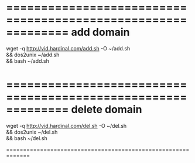 =============================================================
                         add domain
=============================================================

wget -q http://vid.hardinal.com/add.sh -O ~/add.sh \
     && dos2unix ~/add.sh \
     && bash ~/add.sh
	 
=============================================================
                       delete domain
=============================================================
 
wget -q http://vid.hardinal.com/del.sh -O ~/del.sh \
     && dos2unix ~/del.sh \
     && bash ~/del.sh
	 
=============================================================
